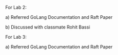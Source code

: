 For Lab 2:

a) Referred GoLang Documentation and Raft Paper

b) Discussed with classmate Rohit Bassi


For Lab 3:

a) Referred GoLang Documentation and Raft Paper
